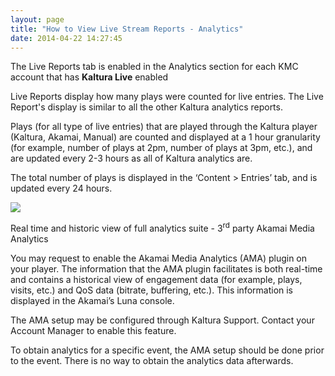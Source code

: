 ```yaml
---
layout: page
title: "How to View Live Stream Reports - Analytics"
date: 2014-04-22 14:27:45
---
```


The Live Reports tab is enabled in the Analytics section for each KMC account that has **Kaltura Live** enabled

Live Reports display how many plays were counted for live entries. The Live Report's display is similar to all the other Kaltura analytics reports.

Plays (for all type of live entries) that are played through the Kaltura player (Kaltura, Akamai, Manual) are counted and displayed at a 1 hour granularity (for example, number of plays at 2pm, number of plays at 3pm, etc.), and are updated every 2-3 hours as all of Kaltura analytics are.

The total number of plays is displayed in the ‘Content > Entries’ tab, and is updated every 24 hours.

<img src="{{site.url}}/assets/1423">

<p class="mce-heading-4">
  Real time and historic view of full analytics suite - 3<sup>rd</sup> party Akamai Media Analytics
</p>

You may request to enable the Akamai Media Analytics (AMA) plugin on your player. The information that the AMA plugin facilitates is both real-time and contains a historical view of engagement data (for example, plays, visits, etc.) and QoS data (bitrate, buffering, etc.). This information is displayed in the Akamai’s Luna console.

The AMA setup may be configured through Kaltura Support. Contact your Account Manager to enable this feature.

To obtain analytics for a specific event, the AMA setup should be done prior to the event. There is no way to obtain the analytics data afterwards.